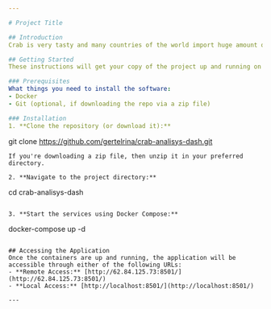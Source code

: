 ```yaml
---

# Project Title

## Introduction
Crab is very tasty and many countries of the world import huge amount of crabs for consumption every year. The main benefits of crab farming are, labor cost is very low, production cost is comparatively lower and they grow very fast. Commercial crab farming business is developing the lifestyle of the people of coastal areas. By proper care and management we can earn more from crab farming business than shrimp farming. You can raise mud crabs in two systems. Grow out farming and fattening systems. [ https://www.kaggle.com/datasets/sidhus/crab-age-prediction ](https://www.kaggle.com/datasets/sidhus/crab-age-prediction)

## Getting Started
These instructions will get your copy of the project up and running on your local machine for development and testing purposes. 

### Prerequisites
What things you need to install the software:
- Docker
- Git (optional, if downloading the repo via a zip file)

### Installation
1. **Clone the repository (or download it):**
   ```
   git clone https://github.com/gertelrina/crab-analisys-dash.git
   ```
   If you're downloading a zip file, then unzip it in your preferred directory.

2. **Navigate to the project directory:**
   ```
   cd crab-analisys-dash
   ```

3. **Start the services using Docker Compose:**
   ```
   docker-compose up -d
   ```

## Accessing the Application
Once the containers are up and running, the application will be accessible through either of the following URLs:
- **Remote Access:** [http://62.84.125.73:8501/](http://62.84.125.73:8501/) 
- **Local Access:** [http://localhost:8501/](http://localhost:8501/)

---
```

